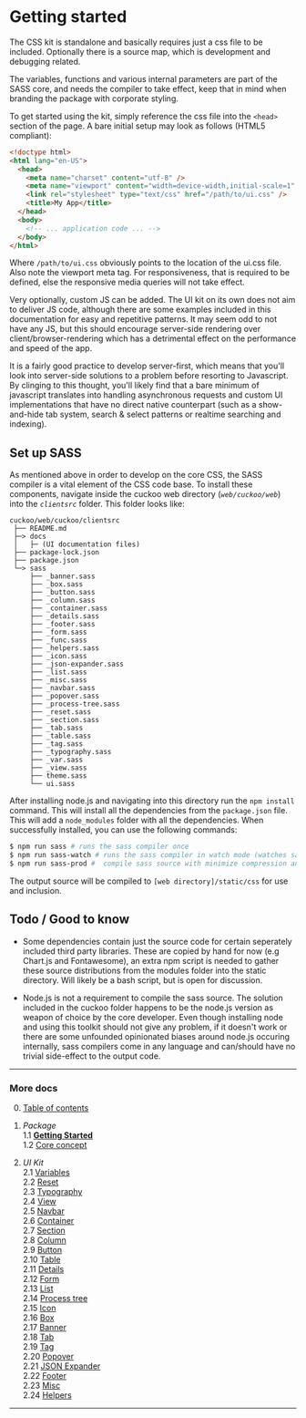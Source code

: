 # Getting started

The CSS kit is standalone and basically requires just a css file to be included.
Optionally there is a source map, which is development and debugging related.

The variables, functions and various internal parameters are part of the SASS
core, and needs the compiler to take effect, keep that in mind when branding
the package with corporate styling.

To get started using the kit, simply reference the css file into the `<head>`
section of the page. A bare initial setup may look as follows (HTML5 compliant):

```html
<!doctype html>
<html lang="en-US">
  <head>
    <meta name="charset" content="utf-8" />
    <meta name="viewport" content="width=device-width,initial-scale=1" />
    <link rel="stylesheet" type="text/css" href="/path/to/ui.css" />
    <title>My App</title>
  </head>
  <body>
    <!-- ... application code ... -->
  </body>
</html>
```

Where `/path/to/ui.css` obviously points to the location of the ui.css file. Also
note the viewport meta tag. For responsiveness, that is required to be defined, else
the responsive media queries will not take effect.

Very optionally, custom JS can be added. The UI kit on its own does not aim to
deliver JS code, although there are some examples included in this documentation
for easy and repetitive patterns. It may seem odd to not have any JS, but this should
encourage server-side rendering over client/browser-rendering which has a detrimental
effect on the performance and speed of the app.

It is a fairly good practice to develop server-first, which means that you'll look
into server-side solutions to a problem before resorting to Javascript. By clinging
to this thought, you'll likely find that a bare minimum of javascript translates into
handling asynchronous requests and custom UI implementations that have no direct
native counterpart (such as a show-and-hide tab system, search & select patterns or
realtime searching and indexing).

## Set up SASS
As mentioned above in order to develop on the core CSS, the SASS compiler is a vital
element of the CSS code base. To install these components, navigate inside the
cuckoo web directory (_`web/cuckoo/web`_) into the _`clientsrc`_ folder. This folder
looks like:

```
cuckoo/web/cuckoo/clientsrc  
 ├── README.md  
 ├─> docs  
 │   ├─ (UI documentation files)
 ├── package-lock.json  
 ├── package.json  
 └─> sass  
     ├── _banner.sass  
     ├── _box.sass  
     ├── _button.sass  
     ├── _column.sass  
     ├── _container.sass  
     ├── _details.sass  
     ├── _footer.sass  
     ├── _form.sass  
     ├── _func.sass  
     ├── _helpers.sass  
     ├── _icon.sass  
     ├── _json-expander.sass  
     ├── _list.sass  
     ├── _misc.sass  
     ├── _navbar.sass  
     ├── _popover.sass  
     ├── _process-tree.sass  
     ├── _reset.sass  
     ├── _section.sass  
     ├── _tab.sass  
     ├── _table.sass  
     ├── _tag.sass  
     ├── _typography.sass  
     ├── _var.sass  
     ├── _view.sass  
     ├── theme.sass  
     └── ui.sass  
```

After installing node.js and navigating into this directory run the `npm install`
command. This will install all the dependencies from the `package.json` file. This
will add a `node_modules` folder with all the dependencies. When successfully
installed, you can use the following commands:

```bash
$ npm run sass # runs the sass compiler once
$ npm run sass-watch # runs the sass compiler in watch mode (watches sass/*.sass for changes)
$ npm run sass-prod #  compile sass source with minimize compression and no source maps
```

The output source will be compiled to `[web directory]/static/css` for use and inclusion.

## Todo / Good to know
- Some dependencies contain just the source code for certain seperately included
third party libraries. These are copied by hand for now (e.g Chart.js and Fontawesome),
an extra npm script is needed to gather these source distributions from the modules folder
into the static directory. Will likely be a bash script, but is open for discussion.

- Node.js is not a requirement to compile the sass source. The solution included in
the cuckoo folder happens to be the node.js version as weapon of choice by the
core developer. Even though installing node and using this toolkit should not give
any problem, if it doesn't work or there are some unfounded opinionated biases around
node.js occuring internally, sass compilers come in any language and can/should have no
trivial side-effect to the output code.

---

### More docs

0. [Table of contents](../index.md)

1. _Package_  
  1.1 **[Getting Started](./getting-started.md)**  
  1.2 [Core concept](./concept.md)  

2. _UI Kit_  
  2.1 [Variables](../ui-kit/var.md)  
  2.2 [Reset](../ui-kit/reset.md)  
  2.3 [Typography](../ui-kit/typography.md)  
  2.4 [View](../ui-kit/view.md)  
  2.5 [Navbar](../ui-kit/navbar.md)  
  2.6 [Container](../ui-kit/container.md)  
  2.7 [Section](../ui-kit/section.md)  
  2.8 [Column](../ui-kit/column.md)  
  2.9 [Button](../ui-kit/button.md)  
  2.10 [Table](../ui-kit/table.md)  
  2.11 [Details](../ui-kit/details.md)  
  2.12 [Form](../ui-kit/form.md)  
  2.13 [List](../ui-kit/list.md)  
  2.14 [Process tree](../ui-kit/process-tree.md)  
  2.15 [Icon](../ui-kit/icon.md)  
  2.16 [Box](../ui-kit/box.md)  
  2.17 [Banner](../ui-kit/banner.md)  
  2.18 [Tab](../ui-kit/tab.md)  
  2.19 [Tag](../ui-kit/tag.md)  
  2.20 [Popover](../ui-kit/popover.md)  
  2.21 [JSON Expander](../ui-kit/json-expander.md)  
  2.22 [Footer](../ui-kit/footer.md)  
  2.23 [Misc](../ui-kit/misc.md)  
  2.24 [Helpers](../ui-kit/helpers.md)  

---
